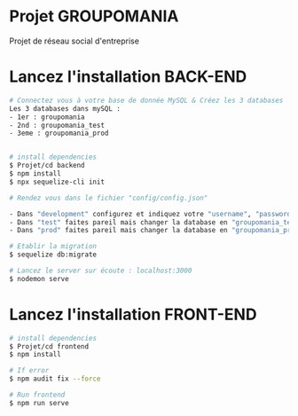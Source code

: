 # Projet GROUPOMANIA
 
Projet de réseau social d'entreprise


# Lancez l'installation BACK-END

```bash
# Connectez vous à votre base de donnée MySQL & Créez les 3 databases
Les 3 databases dans mySQL :
- 1er : groupomania
- 2nd : groupomania_test
- 3eme : groupomania_prod


# install dependencies
$ Projet/cd backend
$ npm install
$ npx sequelize-cli init

# Rendez vous dans le fichier "config/config.json"

- Dans "development" configurez et indiquez votre "username", "password" la première database "groupomania"
- Dans "test" faites pareil mais changer la database en "groupomania_test"
- Dans "prod" faites pareil mais changer la database en "groupomania_prod"

# Etablir la migration
$ sequelize db:migrate

# Lancez le server sur écoute : localhost:3000
$ nodemon serve
```

# Lancez l'installation FRONT-END

```bash
# install dependencies
$ Projet/cd frontend
$ npm install

# If error
$ npm audit fix --force

# Run frontend
$ npm run serve

```
